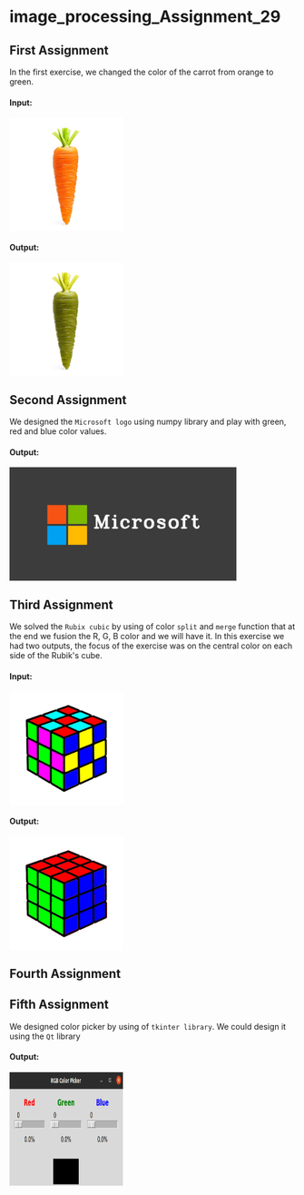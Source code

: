 # image_processing_Assignment_29

## First Assignment
In the first exercise, we changed the color of the carrot from orange to green.

#### Input:
<img src="image/Carrot.jpg" alt="Carrot before process" align="center" height="200" width="200">

#### Output:
<img src="output/greenCarrot.jpg" alt="Carrot after process" align="center" height="200" width="200">

## Second Assignment
We designed the `Microsoft logo` using numpy library and play with green, red and blue color values.

#### Output:
<img src="output/logo.jpg" alt="Microsoft's logo" align="center" height="200" width="400">

## Third Assignment
We solved the `Rubix cubic` by using of color `split` and `merge` function that at the end we fusion the R, G, B color and we will have it.
In this exercise we had two outputs, the focus of the exercise was on the central color on each side of the Rubik's cube.

#### Input:
<img src="image/rubix.png" alt="Rubix before process" align="center" height="200" width="200">

#### Output:
<img src="output/rubik.jpg" alt="Rubix after process" align="center" height="200" width="200">

## Fourth Assignment


## Fifth Assignment
We designed color picker by using of `tkinter library`. We could design it using the `Qt` library


#### Output:
<img src="output/color picker.png" alt="Color picker" align="center" height="200" width="200">
